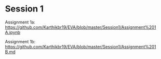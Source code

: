 # Session 1
 
Assignment 1a: https://github.com/Karthikbr19/EVA/blob/master/Session1/Assignment%201A.ipynb

Assignment 1b: https://github.com/Karthikbr19/EVA/blob/master/Session1/Assignment%201B.md

